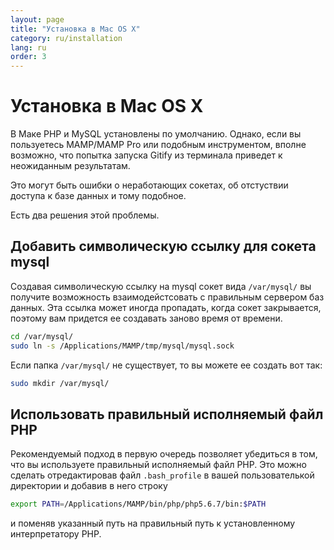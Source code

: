 ```yaml
---
layout: page
title: "Установка в Mac OS X"
category: ru/installation
lang: ru
order: 3
---
```


# Установка в Mac OS X

В Маке PHP и MySQL установлены по умолчанию. Однако, если вы пользуетесь MAMP/MAMP Pro или подобным инструментом, вполне возможно, что попытка запуска Gitify из терминала приведет к неожиданным результатам.

Это могут быть ошибки о неработающих сокетах, об отстуствии доступа к базе данных и тому подобное.

Есть два решения этой проблемы.

## Добавить символическую ссылку для сокета mysql

Создавая символическую ссылку на mysql сокет вида `/var/mysql/` вы получите возможность взаимодейстсовать с правильным сервером баз данных. Эта ссылка может иногда пропадать, когда сокет закрывается, поэтому вам придется ее создавать заново время от времени. 

```bash
cd /var/mysql/
sudo ln -s /Applications/MAMP/tmp/mysql/mysql.sock
```

Если папка `/var/mysql/` не существует, то вы можете ее создать вот так:

```bash
sudo mkdir /var/mysql/
```

## Использовать правильный исполняемый файл PHP

Рекомендуемый подход в первую очередь позволяет убедиться в том, что вы используете правильный исполняемый файл PHP. Это можно сделать отредактировав файл `.bash_profile` в вашей пользователькой директории и добавив в него строку

```bash
export PATH=/Applications/MAMP/bin/php/php5.6.7/bin:$PATH
```

и поменяв указанный путь на правильный путь к установленному интерпретатору PHP.
